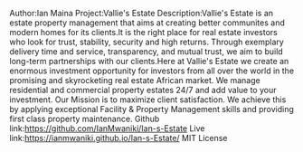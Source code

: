 Author:Ian Maina
Project:Vallie's Estate
Description:Vallie's Estate is an estate property management that aims at creating better communites and modern homes for its clients.It is the right place for real estate investors who look for trust, stability, security and high returns. Through exemplary delivery time and service, transparency, and mutual trust, we aim to build long-term partnerships with our clients.Here at Vallie's Estate we create  an enormous investment opportunity for investors from all over the world in the promising and skyrocketing real estate African market.
We manage residential and commercial property estates 24/7 and add value to your investment. Our Mission is to maximize client satisfaction. We achieve this by applying exceptional Facility & Property Management skills and providing first class property maintenance.
Github link:https://github.com/IanMwaniki/Ian-s-Estate
Live link:https://ianmwaniki.github.io/Ian-s-Estate/
MIT License
